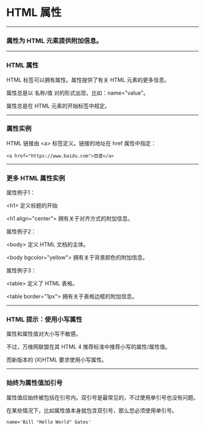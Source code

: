 # HTML 属性

---

### 属性为 HTML 元素提供附加信息。

---

### HTML 属性

HTML 标签可以拥有属性。属性提供了有关 HTML 元素的更多信息。

属性总是以 名称/值 对的形式出现，比如：name="value"。

属性总是在 HTML 元素的开始标签中规定。

---

### 属性实例

HTML 链接由 &lt;a&gt; 标签定义。链接的地址在 href 属性中指定：

```
<a href="https://www.baidu.com">百度</a>
```

---

### 更多 HTML 属性实例

属性例子1：

&lt;h1&gt; 定义标题的开始

&lt;h1 align="center"&gt; 拥有关于对齐方式的附加信息。

属性例子2：

&lt;body&gt; 定义 HTML 文档的主体。

&lt;body bgcolor="yellow"&gt; 拥有关于背景颜色的附加信息。

属性例子3：

&lt;table&gt; 定义了 HTML 表格。

&lt;table border="1px"&gt; 拥有关于表格边框的附加信息。

---

### HTML 提示：使用小写属性

属性和属性值对大小写不敏感。

不过，万维网联盟在其 HTML 4 推荐标准中推荐小写的属性/属性值。

而新版本的 (X)HTML 要求使用小写属性。

---

### 始终为属性值加引号

属性值应始终被包括在引号内。双引号是最常见的，不过使用单引号也没有问题。

在某些情况下，比如属性值本身就包含双引号，那么您必须使用单引号。

```
name='Bill "Hello World" Gates'
```


